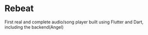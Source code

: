 # Rebeat
First real and complete audio/song player built using Flutter and Dart, including the backend(Angel)
